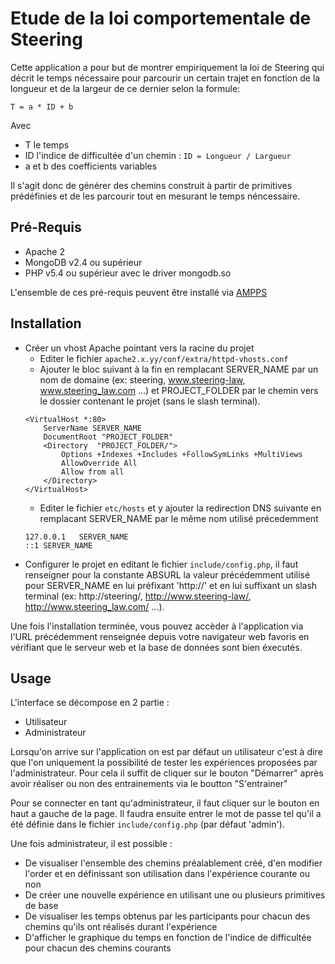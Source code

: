 Etude de la loi comportementale de Steering
===========================================

Cette application a pour but de montrer empiriquement la loi de Steering qui décrit le temps nécessaire pour parcourir un certain trajet en fonction de la longueur et de la largeur de ce dernier selon la formule: 

`T = a * ID + b`

Avec 
* T le temps
* ID l'indice de difficultée d'un chemin : `ID = Longueur / Largueur`
* a et b des coefficients variables

Il s'agit donc de générer des chemins construit à partir de primitives prédéfinies et de les parcourir tout en mesurant le temps néncessaire.


Pré-Requis
----------

* Apache 2
* MongoDB v2.4 ou supérieur
* PHP v5.4 ou supérieur avec le driver mongodb.so

L'ensemble de ces pré-requis peuvent être installé via [AMPPS](http://www.ampps.com/download)


Installation
------------

* Créer un vhost Apache pointant vers la racine du projet
	* Editer le fichier `apache2.x.yy/conf/extra/httpd-vhosts.conf`
	* Ajouter le bloc suivant à la fin en remplacant SERVER_NAME par un nom de domaine (ex: steering, www.steering-law, www.steering_law.com ...) et PROJECT_FOLDER par le chemin vers le dossier contenant le projet (sans le slash terminal).
	```
	<VirtualHost *:80>
		ServerName SERVER_NAME
		DocumentRoot "PROJECT_FOLDER"
		<Directory  "PROJECT_FOLDER/">
			Options +Indexes +Includes +FollowSymLinks +MultiViews
			AllowOverride All
			Allow from all
		</Directory>
	</VirtualHost>
	```
	* Editer le fichier `etc/hosts` et y ajouter la redirection DNS suivante en remplacant SERVER_NAME par le même nom utilisé précedemment
	```
	127.0.0.1	SERVER_NAME
	::1	SERVER_NAME
	```
* Configurer le projet en editant le fichier `include/config.php`, il faut renseigner pour la constante ABSURL la valeur précédemment utilisé pour SERVER_NAME en lui préfixant 'http://' et en lui suffixant un slash terminal (ex: http://steering/, http://www.steering-law/, http://www.steering_law.com/ ...).

Une fois l'installation terminée, vous pouvez accèder à l'application via l'URL précédemment renseignée depuis votre navigateur web favoris en vérifiant que le serveur web et la base de données sont bien éxecutés.

Usage
------

L'interface se décompose en 2 partie :
* Utilisateur
* Administrateur

Lorsqu'on arrive sur l'application on est par défaut un utilisateur c'est à dire que l'on uniquement la possibilité de tester les expériences proposées par l'administrateur.
Pour cela il suffit de cliquer sur le bouton "Démarrer" après avoir réaliser ou non des entrainements via le boutton "S'entrainer"

Pour se connecter en tant qu'administrateur, il faut cliquer sur le bouton en haut a gauche de la page. Il faudra ensuite entrer le mot de passe tel qu'il a été définie dans le fichier `include/config.php` (par défaut 'admin').

Une fois administrateur, il est possible :
* De visualiser l'ensemble des chemins préalablement créé, d'en modifier l'order et en définissant son utilisation dans l'expérience courante ou non
* De créer une nouvelle expérience en utilisant une ou plusieurs primitives de base
* De visualiser les temps obtenus par les participants pour chacun des chemins qu'ils ont réalisés durant l'expérience
* D'afficher le graphique du temps en fonction de l'indice de difficultée pour chacun des chemins courants
